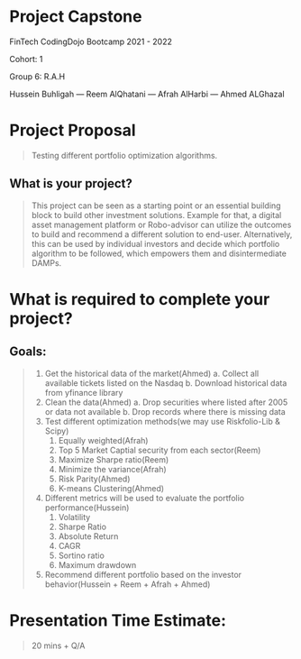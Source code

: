 # Project Capstone 

FinTech CodingDojo Bootcamp 2021 - 2022

Cohort: 1 

Group 6: R.A.H

Hussein Buhligah — Reem AlQhatani — Afrah AlHarbi — Ahmed ALGhazal


# Project Proposal 

> Testing different portfolio optimization algorithms.


## What is your project?

> This project can be seen as a starting point or an essential building block to build other investment solutions.
> Example for that, a digital asset management platform or Robo-advisor can utilize the outcomes to build and recommend a different solution to end-user.
> Alternatively, this can be used by individual investors and decide which portfolio algorithm to be followed, which empowers them and disintermediate DAMPs.


# What is required to complete your project?


## Goals:
> 1. Get the historical data of the market(Ahmed)
>   a. Collect all available tickets listed on the Nasdaq
>   b. Download historical data from yfinance library
> 2. Clean the data(Ahmed)
>   a. Drop securities where listed after 2005 or data not available
>   b. Drop records where there is missing data
> 3. Test different optimization methods(we may use Riskfolio-Lib & Scipy)
>     1. Equally weighted(Afrah)
>     2. Top 5 Market Captial security from each sector(Reem)
>     3. Maximize Sharpe ratio(Reem)
>     4. Minimize the variance(Afrah)
>     5. Risk Parity(Ahmed)
>     6. K-means Clustering(Ahmed)
> 4. Different metrics will be used to evaluate the portfolio performance(Hussein)
>    1. Volatility 
>    2. Sharpe Ratio
>    3. Absolute Return
>    4. CAGR
>    5. Sortino ratio
>    6. Maximum drawdown
> 5. Recommend different portfolio based on the investor behavior(Hussein + Reem + Afrah + Ahmed)

# Presentation Time Estimate:

> 20 mins + Q/A
